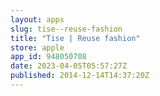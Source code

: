 ```yaml
---
layout: apps
slug: tise--reuse-fashion
title: "Tise | Reuse fashion"
store: apple
app_id: 948050708
date: 2023-04-05T05:57:27Z
published: 2014-12-14T14:37:20Z
---
```

